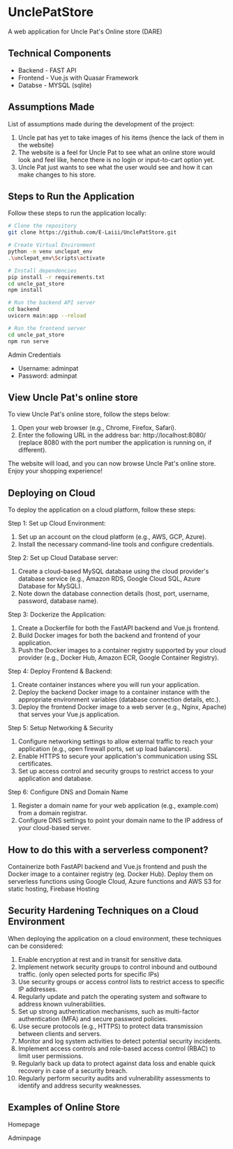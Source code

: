 # UnclePatStore
A web application for Uncle Pat's Online store (DARE) 

## Technical Components
* Backend - FAST API
* Frontend - Vue.js with Quasar Framework
* Databse - MYSQL (sqlite)

## Assumptions Made

List of assumptions made during the development of the project:

1. Uncle pat has yet to take images of his items (hence the lack of them in the website)
2. The website is a feel for Uncle Pat to see what an online store would look and feel like, hence there is no login or input-to-cart option yet.
3. Uncle Pat just wants to see what the user would see and how it can make changes to his store.

## Steps to Run the Application

Follow these steps to run the application locally:

```bash
# Clone the repository
git clone https://github.com/E-Laiii/UnclePatStore.git

# Create Virtual Environment
python -m venv unclepat_env
.\unclepat_env\Scripts\activate	

# Install dependencies
pip install -r requirements.txt
cd uncle_pat_store
npm install

# Run the backend API server
cd backend
uvicorn main:app --reload

# Run the frontend server
cd uncle_pat_store
npm run serve

```
Admin Credentials
* Username: adminpat
* Password: adminpat


## View Uncle Pat's online store

To view Uncle Pat's online store, follow the steps below:

1. Open your web browser (e.g., Chrome, Firefox, Safari).
2. Enter the following URL in the address bar: http://localhost:8080/ (replace 8080 with the port number the application is running on, if different).

The website will load, and you can now browse Uncle Pat's online store. Enjoy your shopping experience!

## Deploying on Cloud

To deploy the application on a cloud platform, follow these steps:

Step 1: Set up Cloud Environment: 
1. Set up an account on the cloud platform (e.g., AWS, GCP, Azure).
2. Install the necessary command-line tools and configure credentials.

Step 2: Set up Cloud Database server:
1. Create a cloud-based MySQL database using the cloud provider's database service (e.g., Amazon RDS, Google Cloud SQL, Azure Database for MySQL).
2. Note down the database connection details (host, port, username, password, database name).

Step 3: Dockerize the Application:
1. Create a Dockerfile for both the FastAPI backend and Vue.js frontend.
2. Build Docker images for both the backend and frontend of your application.
3. Push the Docker images to a container registry supported by your cloud provider (e.g., Docker Hub, Amazon ECR, Google Container Registry).

Step 4: Deploy Frontend & Backend: 
1. Create container instances where you will run your application.
2. Deploy the backend Docker image to a container instance with the appropriate environment variables (database connection details, etc.).
3. Deploy the frontend Docker image to a web server (e.g., Nginx, Apache) that serves your Vue.js application.

Step 5: Setup Networking & Security
1. Configure networking settings to allow external traffic to reach your application (e.g., open firewall ports, set up load balancers).
2. Enable HTTPS to secure your application's communication using SSL certificates.
3. Set up access control and security groups to restrict access to your application and database.

Step 6: Configure DNS and Domain Name
1. Register a domain name for your web application (e.g., example.com) from a domain registrar.
2. Configure DNS settings to point your domain name to the IP address of your cloud-based server.

## How to do this with a serverless component?
Containerize both FastAPI backend and Vue.js frontend and push the Docker image to a container registry (eg. Docker Hub). 
Deploy them on serverless functions using Google Cloud, Azure functions and AWS S3 for static hosting, Firebase Hosting

## Security Hardening Techniques on a Cloud Environment

When deploying the application on a cloud environment, these techniques can be considered:

1. Enable encryption at rest and in transit for sensitive data.
2. Implement network security groups to control inbound and outbound traffic. (only open selected ports for specific IPs)
3. Use security groups or access control lists to restrict access to specific IP addresses.
4. Regularly update and patch the operating system and software to address known vulnerabilities.
5. Set up strong authentication mechanisms, such as multi-factor authentication (MFA) and secure password policies.
6. Use secure protocols (e.g., HTTPS) to protect data transmission between clients and servers.
7. Monitor and log system activities to detect potential security incidents.
8. Implement access controls and role-based access control (RBAC) to limit user permissions.
9. Regularly back up data to protect against data loss and enable quick recovery in case of a security breach.
10. Regularly perform security audits and vulnerability assessments to identify and address security weaknesses.

##  Examples of Online Store

Homepage

Adminpage

